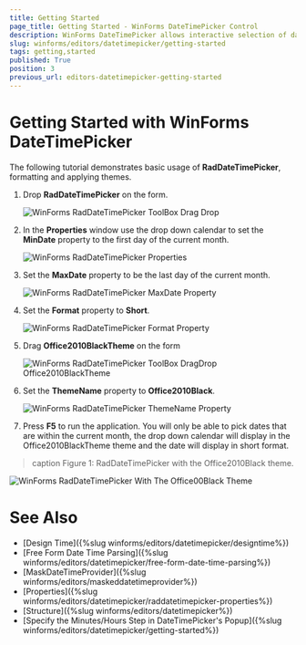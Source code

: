 ```yaml
---
title: Getting Started
page_title: Getting Started - WinForms DateTimePicker Control
description: WinForms DateTimePicker allows interactive selection of dates using a drop down calendar. 
slug: winforms/editors/datetimepicker/getting-started
tags: getting,started
published: True
position: 3
previous_url: editors-datetimepicker-getting-started
---
```


# Getting Started with WinForms DateTimePicker

The following tutorial demonstrates basic usage of __RadDateTimePicker__, formatting and applying themes.

1. Drop __RadDateTimePicker__ on the form.

	![WinForms RadDateTimePicker ToolBox Drag Drop](images/editors-datetimepicker-getting-started002.png)
          
1. In the __Properties__ window use the drop down calendar to set the __MinDate__ property to the first day of the current month.

	![WinForms RadDateTimePicker Properties](images/editors-datetimepicker-getting-started003.png)          

1. Set the __MaxDate__ property to be the last day of the current month.

	![WinForms RadDateTimePicker MaxDate Property](images/editors-datetimepicker-getting-started004.png)           

1. Set the __Format__ property to __Short__.

	![WinForms RadDateTimePicker Format Property](images/editors-datetimepicker-getting-started005.png)           

1. Drag __Office2010BlackTheme__ on the form

	![WinForms RadDateTimePicker ToolBox DragDrop Office2010BlackTheme](images/editors-datetimepicker-getting-started006.png)            

1. Set the __ThemeName__ property to __Office2010Black__.

	![WinForms RadDateTimePicker ThemeName Property](images/editors-datetimepicker-getting-started007.png)             

1. Press __F5__ to run the application. You will only be able to pick dates that are within the current month, the drop down calendar will display in the Office2010BlackTheme theme and the date will display in short format.

>caption Figure 1: RadDateTimePicker with the Office2010Black theme.
 
![WinForms RadDateTimePicker With The Office00Black Theme](images/editors-datetimepicker-getting-started001.png)


# See Also

* [Design Time]({%slug winforms/editors/datetimepicker/designtime%})
* [Free Form Date Time Parsing]({%slug winforms/editors/datetimepicker/free-form-date-time-parsing%})
* [MaskDateTimeProvider]({%slug winforms/editors/maskeddatetimeprovider%})
* [Properties]({%slug winforms/editors/datetimepicker/raddatetimepicker-properties%})
* [Structure]({%slug winforms/editors/datetimepicker%})
* [Specify the Minutes/Hours Step in DateTimePicker's Popup]({%slug winforms/editors/datetimepicker/getting-started%})
